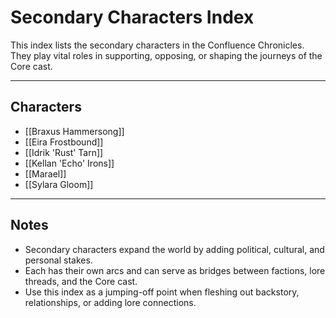 # Secondary Characters Index

This index lists the secondary characters in the Confluence Chronicles.  
They play vital roles in supporting, opposing, or shaping the journeys of the Core cast.

---

## Characters
- [[Braxus Hammersong]]
- [[Eira Frostbound]]
- [[Idrik 'Rust' Tarn]]
- [[Kellan 'Echo' Irons]]
- [[Marael]]
- [[Sylara Gloom]]

---

## Notes
- Secondary characters expand the world by adding political, cultural, and personal stakes.  
- Each has their own arcs and can serve as bridges between factions, lore threads, and the Core cast.  
- Use this index as a jumping-off point when fleshing out backstory, relationships, or adding lore connections.

